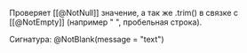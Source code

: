 Проверяет [[@NotNull]] значение, а так же .trim() в связке с [[@NotEmpty]] (например "   ", пробельная строка).

Сигнатура:
@NotBlank(message = "text")